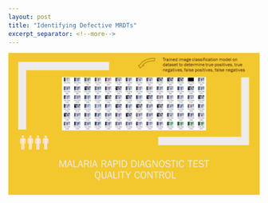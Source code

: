 ```yaml
---
layout: post
title: "Identifying Defective MRDTs"
excerpt_separator: <!--more-->
---
```

<img src= "/assets/images/mrdt.PNG"/>
